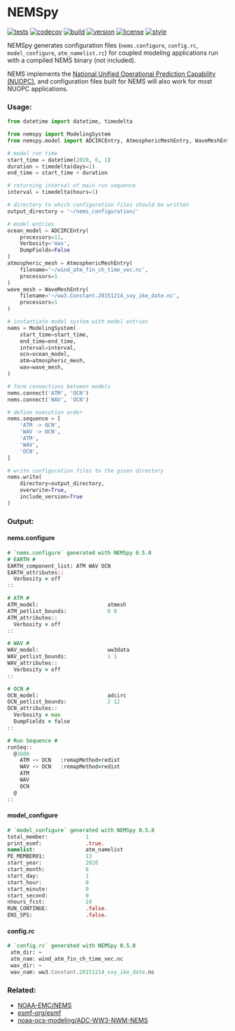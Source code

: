 # NEMSpy

[![tests](https://github.com/noaa-ocs-modeling/NEMSpy/workflows/tests/badge.svg)](https://github.com/noaa-ocs-modeling/NEMSpy/actions?query=workflow%3Atests)
[![codecov](https://codecov.io/gh/noaa-ocs-modeling/nemspy/branch/master/graph/badge.svg?token=uyeRvhmBtD)](https://codecov.io/gh/noaa-ocs-modeling/nemspy)
[![build](https://github.com/noaa-ocs-modeling/NEMSpy/workflows/build/badge.svg)](https://github.com/noaa-ocs-modeling/NEMSpy/actions?query=workflow%3Abuild)
[![version](https://img.shields.io/pypi/v/nemspy)](https://pypi.org/project/nemspy)
[![license](https://img.shields.io/github/license/noaa-ocs-modeling/nemspy)](https://creativecommons.org/share-your-work/public-domain/cc0)
[![style](https://sourceforge.net/p/oitnb/code/ci/default/tree/_doc/_static/oitnb.svg?format=raw)](https://sourceforge.net/p/oitnb/code)

NEMSpy generates configuration files (`nems.configure`, `config.rc`, `model_configure`, `atm_namelist.rc`)
for coupled modeling applications run with a compiled NEMS binary (not included).

NEMS implements
the [National Unified Operational Prediction Capability (NUOPC)](https://www.earthsystemcog.org/projects/nuopc/), and
configuration files built for NEMS will also work for most NUOPC applications.

### Usage:

```python
from datetime import datetime, timedelta

from nemspy import ModelingSystem
from nemspy.model import ADCIRCEntry, AtmosphericMeshEntry, WaveMeshEntry

# model run time
start_time = datetime(2020, 6, 1)
duration = timedelta(days=1)
end_time = start_time + duration

# returning interval of main run sequence
interval = timedelta(hours=1)

# directory to which configuration files should be written
output_directory = '~/nems_configuration/'

# model entries
ocean_model = ADCIRCEntry(
    processors=11,
    Verbosity='max',
    DumpFields=False
)
atmospheric_mesh = AtmosphericMeshEntry(
    filename='~/wind_atm_fin_ch_time_vec.nc',
    processors=1
)
wave_mesh = WaveMeshEntry(
    filename='~/ww3.Constant.20151214_sxy_ike_date.nc',
    processors=1
)

# instantiate model system with model entries
nems = ModelingSystem(
    start_time=start_time,
    end_time=end_time,
    interval=interval,
    ocn=ocean_model,
    atm=atmospheric_mesh,
    wav=wave_mesh,
)

# form connections between models
nems.connect('ATM', 'OCN')
nems.connect('WAV', 'OCN')

# define execution order
nems.sequence = [
    'ATM -> OCN',
    'WAV -> OCN',
    'ATM',
    'WAV',
    'OCN',
]

# write configuration files to the given directory
nems.write(
    directory=output_directory,
    overwrite=True,
    include_version=True
)
```

### Output:

#### nems.configure

```fortran
# `nems.configure` generated with NEMSpy 0.5.0
# EARTH #
EARTH_component_list: ATM WAV OCN
EARTH_attributes::
  Verbosity = off
::

# ATM #
ATM_model:                      atmesh
ATM_petlist_bounds:             0 0
ATM_attributes::
  Verbosity = off
::

# WAV #
WAV_model:                      ww3data
WAV_petlist_bounds:             1 1
WAV_attributes::
  Verbosity = off
::

# OCN #
OCN_model:                      adcirc
OCN_petlist_bounds:             2 12
OCN_attributes::
  Verbosity = max
  DumpFields = false
::

# Run Sequence #
runSeq::
  @3600
    ATM -> OCN   :remapMethod=redist
    WAV -> OCN   :remapMethod=redist
    ATM
    WAV
    OCN
  @
::
```

#### model_configure

```fortran
# `model_configure` generated with NEMSpy 0.5.0
total_member:            1
print_esmf:              .true.
namelist:                atm_namelist
PE_MEMBER01:             13
start_year:              2020
start_month:             6
start_day:               1
start_hour:              0
start_minute:            0
start_second:            0
nhours_fcst:             24
RUN_CONTINUE:            .false.
ENS_SPS:                 .false.
```

#### config.rc

```fortran
# `config.rc` generated with NEMSpy 0.5.0
 atm_dir: ~
 atm_nam: wind_atm_fin_ch_time_vec.nc
 wav_dir: ~
 wav_nam: ww3.Constant.20151214_sxy_ike_date.nc
```

### Related:

- [NOAA-EMC/NEMS](https://github.com/NOAA-EMC/NEMS)
- [esmf-org/esmf](https://github.com/esmf-org/esmf)
- [noaa-ocs-modeling/ADC-WW3-NWM-NEMS](https://github.com/noaa-ocs-modeling/ADC-WW3-NWM-NEMS)
